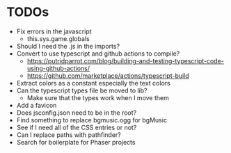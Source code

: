 # TODOs

- Fix errors in the javascript
  - this.sys.game.globals
- Should I need the .js in the imports?
- Convert to use typescript and github actions to compile?
  - https://putridparrot.com/blog/building-and-testing-typescript-code-using-github-actions/
  - https://github.com/marketplace/actions/typescript-build
- Extract colors as a constant especially the text colors
- Can the typescript types file be moved to lib?
  - Make sure that the types work when I move them
- Add a favicon
- Does jsconfig.json need to be in the root?
- Find something to replace bgmusic.ogg for bgMusic
- See if I need all of the CSS entries or not?
- Can I replace paths with pathfinder?
- Search for boilerplate for Phaser projects
